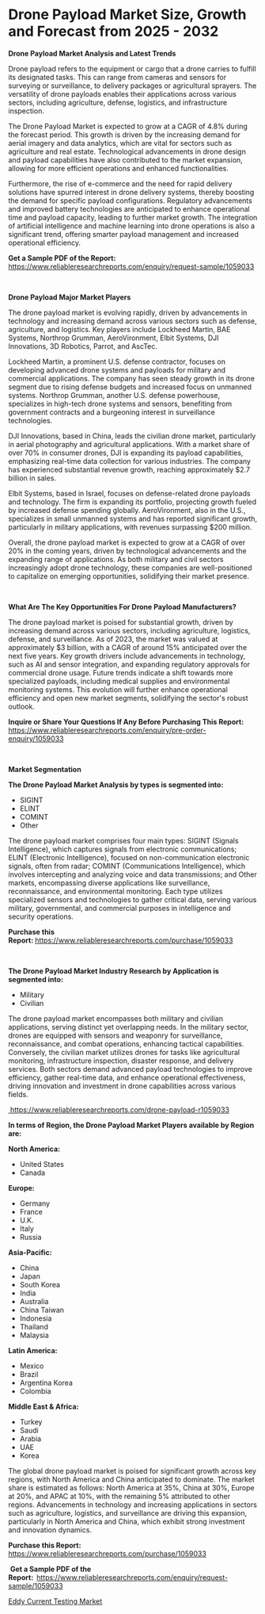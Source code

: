 <p><h1>Drone Payload Market Size, Growth and Forecast from 2025 - 2032</h1></p><p><strong>Drone Payload Market Analysis and Latest Trends</strong></p>
<p><p>Drone payload refers to the equipment or cargo that a drone carries to fulfill its designated tasks. This can range from cameras and sensors for surveying or surveillance, to delivery packages or agricultural sprayers. The versatility of drone payloads enables their applications across various sectors, including agriculture, defense, logistics, and infrastructure inspection.</p><p>The Drone Payload Market is expected to grow at a CAGR of 4.8% during the forecast period. This growth is driven by the increasing demand for aerial imagery and data analytics, which are vital for sectors such as agriculture and real estate. Technological advancements in drone design and payload capabilities have also contributed to the market expansion, allowing for more efficient operations and enhanced functionalities.</p><p>Furthermore, the rise of e-commerce and the need for rapid delivery solutions have spurred interest in drone delivery systems, thereby boosting the demand for specific payload configurations. Regulatory advancements and improved battery technologies are anticipated to enhance operational time and payload capacity, leading to further market growth. The integration of artificial intelligence and machine learning into drone operations is also a significant trend, offering smarter payload management and increased operational efficiency.</p></p>
<p><strong>Get a Sample PDF of the Report:&nbsp;</strong> <a href="https://www.reliableresearchreports.com/enquiry/request-sample/1059033?utm_campaign=2413&utm_medium=2&utm_source=Github&utm_content=ia&utm_term=18022025&utm_id=drone-payload">https://www.reliableresearchreports.com/enquiry/request-sample/1059033</a></p>
<p>&nbsp;</p>
<p><strong>Drone Payload Major Market Players</strong></p>
<p><p>The drone payload market is evolving rapidly, driven by advancements in technology and increasing demand across various sectors such as defense, agriculture, and logistics. Key players include Lockheed Martin, BAE Systems, Northrop Grumman, AeroVironment, Elbit Systems, DJI Innovations, 3D Robotics, Parrot, and AscTec.</p><p>Lockheed Martin, a prominent U.S. defense contractor, focuses on developing advanced drone systems and payloads for military and commercial applications. The company has seen steady growth in its drone segment due to rising defense budgets and increased focus on unmanned systems. Northrop Grumman, another U.S. defense powerhouse, specializes in high-tech drone systems and sensors, benefiting from government contracts and a burgeoning interest in surveillance technologies.</p><p>DJI Innovations, based in China, leads the civilian drone market, particularly in aerial photography and agricultural applications. With a market share of over 70% in consumer drones, DJI is expanding its payload capabilities, emphasizing real-time data collection for various industries. The company has experienced substantial revenue growth, reaching approximately $2.7 billion in sales.</p><p>Elbit Systems, based in Israel, focuses on defense-related drone payloads and technology. The firm is expanding its portfolio, projecting growth fueled by increased defense spending globally. AeroVironment, also in the U.S., specializes in small unmanned systems and has reported significant growth, particularly in military applications, with revenues surpassing $200 million.</p><p>Overall, the drone payload market is expected to grow at a CAGR of over 20% in the coming years, driven by technological advancements and the expanding range of applications. As both military and civil sectors increasingly adopt drone technology, these companies are well-positioned to capitalize on emerging opportunities, solidifying their market presence.</p></p>
<p>&nbsp;</p>
<p><strong>What Are The Key Opportunities For Drone Payload Manufacturers?</strong></p>
<p><p>The drone payload market is poised for substantial growth, driven by increasing demand across various sectors, including agriculture, logistics, defense, and surveillance. As of 2023, the market was valued at approximately $3 billion, with a CAGR of around 15% anticipated over the next five years. Key growth drivers include advancements in technology, such as AI and sensor integration, and expanding regulatory approvals for commercial drone usage. Future trends indicate a shift towards more specialized payloads, including medical supplies and environmental monitoring systems. This evolution will further enhance operational efficiency and open new market segments, solidifying the sector's robust outlook.</p></p>
<p><strong>Inquire or Share Your Questions If Any Before Purchasing This Report:</strong> <a href="https://www.reliableresearchreports.com/enquiry/pre-order-enquiry/1059033?utm_campaign=2413&utm_medium=2&utm_source=Github&utm_content=ia&utm_term=18022025&utm_id=drone-payload">https://www.reliableresearchreports.com/enquiry/pre-order-enquiry/1059033</a></p>
<p>&nbsp;</p>
<p><strong>Market Segmentation</strong></p>
<p><strong>The Drone Payload Market Analysis by types is segmented into:</strong></p>
<p><ul><li>SIGINT</li><li>ELINT</li><li>COMINT</li><li>Other</li></ul></p>
<p><p>The drone payload market comprises four main types: SIGINT (Signals Intelligence), which captures signals from electronic communications; ELINT (Electronic Intelligence), focused on non-communication electronic signals, often from radar; COMINT (Communications Intelligence), which involves intercepting and analyzing voice and data transmissions; and Other markets, encompassing diverse applications like surveillance, reconnaissance, and environmental monitoring. Each type utilizes specialized sensors and technologies to gather critical data, serving various military, governmental, and commercial purposes in intelligence and security operations.</p></p>
<p><strong>Purchase this Report:&nbsp;</strong><a href="https://www.reliableresearchreports.com/purchase/1059033?utm_campaign=2413&utm_medium=2&utm_source=Github&utm_content=ia&utm_term=18022025&utm_id=drone-payload">https://www.reliableresearchreports.com/purchase/1059033</a></p>
<p>&nbsp;</p>
<p><strong>The Drone Payload Market Industry Research by Application is segmented into:</strong></p>
<p><ul><li>Military</li><li>Civilian</li></ul></p>
<p><p>The drone payload market encompasses both military and civilian applications, serving distinct yet overlapping needs. In the military sector, drones are equipped with sensors and weaponry for surveillance, reconnaissance, and combat operations, enhancing tactical capabilities. Conversely, the civilian market utilizes drones for tasks like agricultural monitoring, infrastructure inspection, disaster response, and delivery services. Both sectors demand advanced payload technologies to improve efficiency, gather real-time data, and enhance operational effectiveness, driving innovation and investment in drone capabilities across various fields.</p></p>
<p><a href="https://www.reliableresearchreports.com/drone-payload-r1059033?utm_campaign=2413&utm_medium=2&utm_source=Github&utm_content=ia&utm_term=18022025&utm_id=drone-payload">&nbsp;https://www.reliableresearchreports.com/drone-payload-r1059033</a></p>
<p><strong>In terms of Region, the Drone Payload Market Players available by Region are:</strong></p>
<p>
    <p> <strong> North America: </strong>
        <ul>
            <li>United States</li>
            <li>Canada</li>
        </ul>
        </p> 
    <p> <strong> Europe: </strong>
        <ul>
            <li>Germany</li>
            <li>France</li>
            <li>U.K.</li>
            <li>Italy</li>
            <li>Russia</li>
        </ul>
        </p> 
    <p> <strong> Asia-Pacific: </strong>
        <ul>
            <li>China</li>
            <li>Japan</li>
            <li>South Korea</li>
            <li>India</li>
            <li>Australia</li>
            <li>China Taiwan</li>
            <li>Indonesia</li>
            <li>Thailand</li>
            <li>Malaysia</li>
        </ul>
        </p> 
    <p> <strong> Latin America: </strong>
        <ul>
            <li>Mexico</li>
            <li>Brazil</li>
            <li>Argentina Korea</li>
            <li>Colombia</li>
        </ul>
        </p> 
    <p> <strong> Middle East & Africa: </strong>
        <ul>
            <li>Turkey</li>
            <li>Saudi</li>
            <li>Arabia</li>
            <li>UAE</li>
            <li>Korea</li>
        </ul>
    </p>
    </p>
<p><p>The global drone payload market is poised for significant growth across key regions, with North America and China anticipated to dominate. The market share is estimated as follows: North America at 35%, China at 30%, Europe at 20%, and APAC at 10%, with the remaining 5% attributed to other regions. Advancements in technology and increasing applications in sectors such as agriculture, logistics, and surveillance are driving this expansion, particularly in North America and China, which exhibit strong investment and innovation dynamics.</p></p>
<p><strong>Purchase this Report: </strong><a href="https://www.reliableresearchreports.com/purchase/1059033?utm_campaign=2413&utm_medium=2&utm_source=Github&utm_content=ia&utm_term=18022025&utm_id=drone-payload">https://www.reliableresearchreports.com/purchase/1059033</a></p>
<p>&nbsp;<strong>Get a Sample PDF of the Report:&nbsp;&nbsp;</strong><a href="https://www.reliableresearchreports.com/enquiry/request-sample/1059033?utm_campaign=2413&utm_medium=2&utm_source=Github&utm_content=ia&utm_term=18022025&utm_id=drone-payload">https://www.reliableresearchreports.com/enquiry/request-sample/1059033</a></p>
<p><strong></strong></p>
<p><p><a href="https://github.com/hartsockdonnette82/Market-Research-Report-List-1/blob/main/eddy-current-testing-market.md?utm_campaign=2413&utm_medium=2&utm_source=Github&utm_content=ia&utm_term=18022025&utm_id=drone-payload">Eddy Current Testing Market</a></p></p>